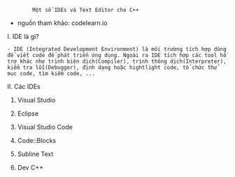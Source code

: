             Một số IDEs và Text Editor cho C++

- nguồn tham khảo: codelearn.io

I. IDE là gì?

    - IDE (Integrated Development Environment) là môi trường tích hợp dùng để viết code để phát triển ứng dụng. Ngoài ra IDE tích hợp các tool hỗ trợ khác như trình biên dịch(Compiler), trình thông dịch(Interpreter), kiểm tra lỗi(Debugger), định dạng hoặc hightlight code, tổ chức thử mục code, tìm kiếm code, ...
    
II. Các IDEs

1. Visual Studio

2. Eclipse

3. Visual Studio Code

4. Code::Blocks

5. Subline Text

6. Dev C++